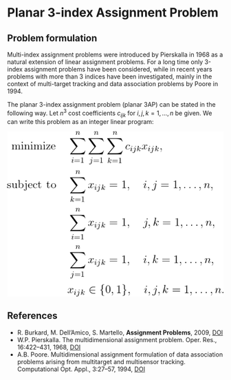 # Planar 3-index Assignment Problem


## Problem formulation

Multi-index assignment problems were introduced by Pierskalla in 1968 as a natural
extension of linear assignment problems. For a long time only 3-index assignment problems
have been considered, while in recent years problems with more than 3 indices have been
investigated, mainly in the context of multi-target tracking and data association problems by Poore in 1994.


The planar 3-index assignment problem (planar 3AP) can be stated in the following way. Let
$n^3$ cost coefficients $c_{ijk}$ for $i,j,k = 1, \ldots , n$ be given.
We can write this problem as an integer linear program:



![Mathematical formulation](./problem.png)



## References
+ R. Burkard, M. Dell’Amico, S. Martello, **Assignment Problems**, 2009, [DOI](https://doi.org/10.1137/1.9781611972238)
+ W.P. Pierskalla. The multidimensional assignment problem. Oper. Res., 16:422–431, 1968, [DOI](https://doi.org/10.1287/opre.16.2.422)
+ A.B. Poore. Multidimensional assignment formulation of data association problems arising from multitarget and multisensor tracking. Computational Opt. Appl., 3:27–57, 1994, [DOI](https://doi.org/10.1007/978-1-4757-3155-2_2)
